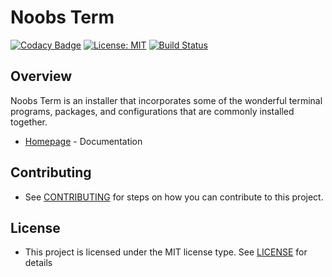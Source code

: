 # Noobs Term

[![Codacy Badge](https://api.codacy.com/project/badge/Grade/d83cf5c6315940b684318b0d7c756572)](https://www.codacy.com/app/aaronkjones/noobs-term?utm_source=github.com&utm_medium=referral&utm_content=aaronkjones/noobs-term&utm_campaign=Badge_Grade)
[![License: MIT](https://img.shields.io/badge/License-MIT-yellow.svg)](https://github.com/aaronkjones/noobs-term/blob/master/LICENSE)
[![Build Status](https://travis-ci.org/aaronkjones/noobs-term.svg?branch=master)](https://travis-ci.org/aaronkjones/noobs-term)

## Overview

Noobs Term is an installer that incorporates some of the wonderful terminal programs, packages, and configurations that are commonly installed together.

-   [Homepage](https://noobs-term.com) - Documentation

## Contributing

-   See [CONTRIBUTING](CONTRIBUTING.md) for steps on how you can contribute to this project.

## License

-   This project is licensed under the MIT license type. See [LICENSE](LICENSE) for details
